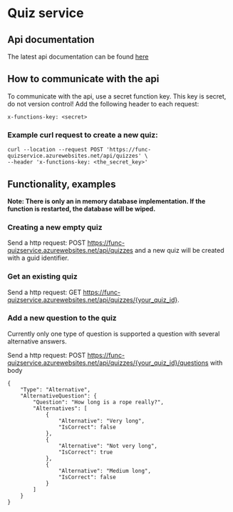 # Quiz service

## Api documentation
The latest api documentation can be found [here](https://func-quizservice.azurewebsites.net/api/swagger/ui)

## How to communicate with the api
To communicate with the api, use a secret function key. This key is secret, do not version control!
Add the following header to each request:
```
x-functions-key: <secret>
```

### Example curl request to create a new quiz:
```
curl --location --request POST 'https://func-quizservice.azurewebsites.net/api/quizzes' \
--header 'x-functions-key: <the_secret_key>'
```

## Functionality, examples
**Note: There is only an in memory database implementation. If the function is restarted, the database will be wiped.**

### Creating a new empty quiz
Send a http request: POST https://func-quizservice.azurewebsites.net/api/quizzes
and a new quiz will be created with a guid identifier.

### Get an existing quiz
Send a http request: GET https://func-quizservice.azurewebsites.net/api/quizzes/{your_quiz_id}.

### Add a new question to the quiz
Currently only one type of question is supported a question with several alternative answers.

Send a http request: POST https://func-quizservice.azurewebsites.net/api/quizzes/{your_quiz_id}/questions with body
```
{   
    "Type": "Alternative",
    "AlternativeQuestion": {
        "Question": "How long is a rope really?",
        "Alternatives": [
            {
                "Alternative": "Very long",
                "IsCorrect": false
            },
            {
                "Alternative": "Not very long",
                "IsCorrect": true
            },
            {
                "Alternative": "Medium long",
                "IsCorrect": false
            }
        ]
    }
}
```
